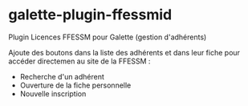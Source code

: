 # galette-plugin-ffessmid
Plugin Licences FFESSM pour Galette (gestion d'adhérents)

Ajoute des boutons dans la liste des adhérents et dans leur fiche pour accéder directemen au site de la FFESSM :
- Recherche d'un adhérent
- Ouverture de la fiche personnelle
- Nouvelle inscription
